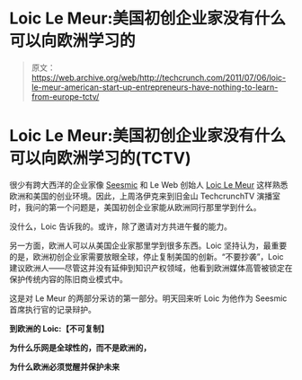 # Loic Le Meur:美国初创企业家没有什么可以向欧洲学习的

> 原文：<https://web.archive.org/web/http://techcrunch.com/2011/07/06/loic-le-meur-american-start-up-entrepreneurs-have-nothing-to-learn-from-europe-tctv/>

# Loic Le Meur:美国初创企业家没有什么可以向欧洲学习的(TCTV)

很少有跨大西洋的企业家像 [Seesmic](https://web.archive.org/web/20230203035803/http://www.crunchbase.com/company/seesmic) 和 Le Web 创始人 [Loic Le Meur](https://web.archive.org/web/20230203035803/http://www.crunchbase.com/person/loic-le-meur) 这样熟悉欧洲和美国的创业环境。因此，上周洛伊克来到旧金山 TechcrunchTV 演播室时，我问的第一个问题是，美国初创企业家能从欧洲同行那里学到什么。

没什么，Loic 告诉我的。或许，除了邀请对方共进午餐的能力。

另一方面，欧洲人可以从美国企业家那里学到很多东西。Loic 坚持认为，最重要的是，欧洲初创企业家需要放眼全球，停止复制美国的创新。“不要抄袭”，Loic 建议欧洲人——尽管这并没有延伸到知识产权领域，他看到欧洲媒体高管被锁定在保护传统内容的陈旧商业模式中。

这是对 Le Meur 的两部分采访的第一部分。明天回来听 Loic 为他作为 Seesmic 首席执行官的记录辩护。

**到欧洲的 Loic:【不可复制】**

**为什么乐网是全球性的，而不是欧洲的，**

**为什么欧洲必须觉醒并保护未来**
